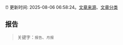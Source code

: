 :alarm_clock: 更新时间: 2025-08-06 06:58:24。[文章来源](/README.md)、[文章分类](/TAGS.md)

## 报告


> 关键字：`报告`、`月报`



